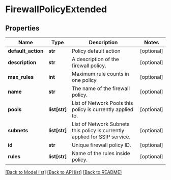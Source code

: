 # FirewallPolicyExtended

## Properties
Name | Type | Description | Notes
------------ | ------------- | ------------- | -------------
**default_action** | **str** | Policy default action | [optional] 
**description** | **str** | A description of the firewall policy. | [optional] 
**max_rules** | **int** | Maximum rule counts in one policy | [optional] 
**name** | **str** | The name of the firewall policy. | [optional] 
**pools** | **list[str]** | List of Network Pools this policy is currently applied to. | [optional] 
**subnets** | **list[str]** | List of Network Subnets this policy is currently applied for SSIP service. | [optional] 
**id** | **str** | Unique firewall policy ID. | [optional] 
**rules** | **list[str]** | Name of the rules inside policy. | [optional] 

[[Back to Model list]](../README.md#documentation-for-models) [[Back to API list]](../README.md#documentation-for-api-endpoints) [[Back to README]](../README.md)



